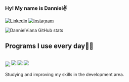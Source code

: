 ### Hy! My name is Danniel✌️

[![Linkedin](https://img.shields.io/badge/LinkedIn-0077B5?style=for-the-badge&logo=linkedin&logoColor=white)](https://www.linkedin.com/in/danniel-viana-a4110b257/)
[![Instagram](https://img.shields.io/badge/Instagram-E4405F?style=for-the-badge&logo=instagram&logoColor=white)](https://www.instagram.com/danniel_viana_/)

![DannielViana GitHub stats](https://github-readme-stats.vercel.app/api?username=DannielViana&show_icons=true&theme=tokyonight)

## Programs I use every day👨‍💻
<div style="display: inline_block"><br/>
 <img align="center" alt"js" src="https://img.shields.io/badge/JavaScript-F7DF1E?style=for-the-badge&logo=javascript&logoColor=black" />
 <img aling="center" atl"eclipse" src="https://img.shields.io/badge/Eclipse-2C2255?style=for-the-badge&logo=eclipse&logoColor=whit" />
 <img aling="center" atl"py" src="https://img.shields.io/badge/Python-3776AB?style=for-the-badge&logo=python&logoColor=white" />
 <img aling="center" alt"node.js" src="https://img.shields.io/badge/Node.js-43853D?style=for-the-badge&logo=node.js&logoColor=white" />
</div></br>
Studying and improving my skills in the development area.
